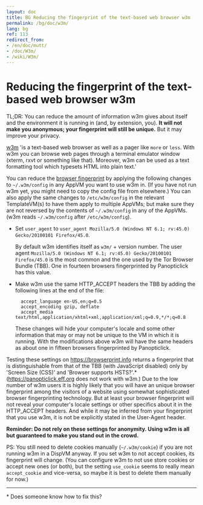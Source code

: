 ```yaml
---
layout: doc
title: BG Reducing the fingerprint of the text-based web browser w3m
permalink: /bg/doc/w3m/
lang: bg
ref: 113
redirect_from:
- /en/doc/mutt/
- /doc/W3m/
- /wiki/W3m/
---
```


Reducing the fingerprint of the text-based web browser w3m
====

TL;DR: You can reduce the amount of information w3m gives about itself and the environment it is running in (and, by extension, you). **It will not make you anonymous; your fingerprint will still be unique.** But it may improve your privacy.

[w3m](http://w3m.sourceforge.net/) 'is a text-based web browser as well as a pager like `more` or `less`. With w3m you can browse web pages through a terminal emulator window (xterm, rxvt or something like that). Moreover, w3m can be used as a text formatting tool which typesets HTML into plain text.'

You can reduce the [browser fingerprint](https://panopticlick.eff.org/about#browser-fingerprinting) by applying the following changes to `~/.w3m/config` in any AppVM you want to use w3m in. (If you have not run w3m yet, you might need to copy the config file from elsewhere.) You can also apply the same changes to `/etc/w3m/config` in the relevant TemplateVM(s) to have them apply to multiple AppVMs; but make sure they are not reversed by the contents of `~/.w3m/config` in any of the AppVMs. (w3m reads `~/.w3m/config` after `/etc/w3m/config`).

* Set `user_agent` to `user_agent Mozilla/5.0 (Windows NT 6.1; rv:45.0) Gecko/20100101 Firefox/45.0`.

	By default w3m identifies itself as `w3m/` + version number. The user agent `Mozilla/5.0 (Windows NT 6.1; rv:45.0) Gecko/20100101 Firefox/45.0` is the most common and the one used by the Tor Browser Bundle (TBB). One in fourteen browsers fingerprinted by Panopticlick has this value.

* Make w3m use the same HTTP_ACCEPT headers the TBB by adding the following lines at the end of the file:

		accept_language en-US,en;q=0.5
		accept_encoding gzip, deflate
		accept_media text/html,application/xhtml+xml,application/xml;q=0.9,*/*;q=0.8
		
	These changes will hide your computer's locale and some other information that may or may not be unique to the VM in which it is running. With the modifications above w3m will have the same headers as about one in fifteen browsers fingerprinted by Panopticlick.
	
Testing these settings on <https://browserprint.info> returns a fingerprint that is distinguishable from that of the TBB (with JavaScript disabled) only by 'Screen Size (CSS)' and 'Browser supports HSTS?'.\* (<https://panopticlick.eff.org> does not work with w3m.) Due to the low number of w3m users it is highly likely that you will have an unique browser fingerprint among the visitors of a website using somewhat sophisticated browser fingerprinting technology. But at least your browser fingerprint will not reveal your computer's locale settings or other specifics about it in the HTTP_ACCEPT headers. And while it may be inferred from your fingerprint that you use w3m, it is not be explicitly stated in the User-Agent header.

**Reminder: Do not rely on these settings for anonymity. Using w3m is all but guaranteed to make you stand out in the crowd.**

PS: You still need to delete cookies manually (`~/.w3m/cookie`) if you are not running w3m in a DispVM anyway. If you set w3m to not accept cookies, its fingerprint will change. (You can configure w3m to not use store cookies or accept new ones (or both), but the setting `use_cookie` seems to really mean `accept_cookie` and vice-versa, so maybe it is best to delete them manually for now.)

* * *

\* Does someone know how to fix this?
